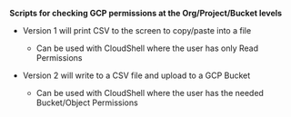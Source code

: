 **Scripts for checking GCP permissions at the Org/Project/Bucket levels**

- Version 1 will print CSV to the screen to copy/paste into a file
    - Can be used with CloudShell where the user has only Read Permissions

- Version 2 will write to a CSV file and upload to a GCP Bucket
    - Can be used with CloudShell where the user has the needed Bucket/Object Permissions
